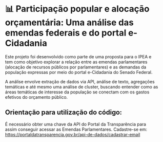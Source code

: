 # 📊 Participação popular e alocação orçamentária: Uma análise das emendas federais e do portal e-Cidadania

Este projeto foi desenvolvido como parte de uma proposta para o IPEA e tem como objetivo explorar a relação entre as emendas parlamentares (alocação de recursos públicos por parlamentares) e as demandas da população expressas por meio do portal e-Cidadania do Senado Federal.

A análise envolve extração de dados via API, análise de texto, agregações temáticas e até mesmo uma análise de cluster, buscando entender como as áreas temáticas de interesse da população se conectam com os gastos efetivos do orçamento público.


Orientação para utilização do código:
---
É necessário obter uma chave da API do Portal da Transparência para assim conseguir acessar as Emendas Parlamentares.
Cadastre-se em: https://portaldatransparencia.gov.br/api-de-dados/cadastrar-email
